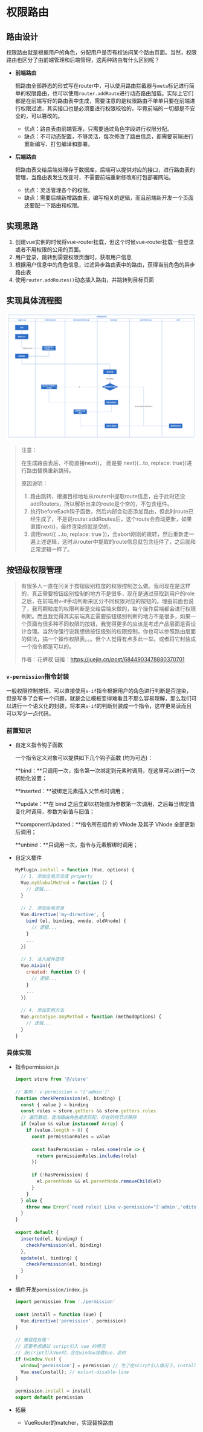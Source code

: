 # 权限路由

## 路由设计

​	权限路由就是根据用户的角色，分配用户是否有权访问某个路由页面。当然，权限路由也区分了由前端管理和后端管理，这两种路由有什么区别呢？

- **前端路由**

  把路由全部静态的形式写在router中，可以使用路由拦截器与`meta`标记进行简单的权限路由，也可以使用`router.addRoute`进行动态路由加载。实际上它们都是在前端写好的路由表中生成，需要注意的是权限路由不单单只要在前端进行权限过滤，其实接口也是必须要进行权限校验的，毕竟前端的一切都是不安全的，可以篡改的。

  - 优点：路由表由前端管理，只需要通过角色字段进行权限分配。
  - 缺点：不可动态配置，不够灵活，每次修改了路由信息，都需要前端进行重新编写、打包编译和部署。

- **后端路由**

  把路由表交给后端处理存于数据库，后端可以提供对应的接口，进行路由表的管理，当路由表发生改变时，不需要前端重新修改和打包部署网站。

  - 优点：灵活管理各个的权限。
  - 缺点：需要后端新增路由表，编写相关的逻辑，而且前端新开发一个页面还要配一下路由和权限。

## 实现思路

1. 创建vue实例的时候将vue-router挂载，但这个时候vue-router挂载一些登录或者不用权限的公用的页面。
2. 用户登录，跳转到需要权限页面时，获取用户信息
3. 根据用户信息中的角色信息，过滤异步路由表中的路由，获得当前角色的异步路由表
4. 使用`router.addRoutes()`动态插入路由，并跳转到目标页面

## 实现具体流程图

![权限路由流程](images/权限路由流程.jpg)

> 注意：
>
> 在生成路由表后，不能直接next()， 而是要 next({...to, replace: true})进行路由替换重新跳转。
>
> 原因说明：
>
> 1. 路由跳转，根据目标地址从router中提取route信息，由于此时还没addRouters，所以解析出来的route是个空的，不包含组件。
> 2. 执行beforeEach钩子函数，然后内部会动态添加路由，但此时route已经生成了，不是说router.addRoutes后，这个route会自动更新，如果直接next()，最终渲染的就是空的。
> 3. 调用next({ ...to, replace: true })，会abort刚刚的跳转，然后重新走一遍上述逻辑，这时从router中提取的route信息就包含组件了，之后就和正常逻辑一样了。





## 按钮级权限管理

> 有很多人一直在问关于按钮级别粒度的权限控制怎么做。我司现在是这样的，真正需要按钮级别控制的地方不是很多，现在是通过获取到用户的role之后，在前端用v-if手动判断来区分不同权限对应的按钮的。理由前面也说了，我司颗粒度的权限判断是交给后端来做的，每个操作后端都会进行权限判断。而且我觉得其实前端真正需要按钮级别判断的地方不是很多，如果一个页面有很多种不同权限的按钮，我觉得更多的应该是考虑产品层面是否设计合理。当然你强行说我想做按钮级别的权限控制，你也可以参照路由层面的做法，搞一个操作权限表。。。但个人觉得有点多此一举。或者将它封装成一个指令都是可以的。
>
>
> 作者：花裤衩
> 链接：https://juejin.cn/post/6844903478880370701

### `v-permission`指令封装

​	一般权限控制按钮，可以直接使用`v-if`指令根据用户的角色进行判断是否渲染，但是写多了会有一个问题，就是会让模板变得难看且不那么容易理解，那么我们可以进行一个语义化的封装，将本来`v-if`的判断封装成一个指令，这样更易读而且可以写少一点代码。

### 前置知识

- 自定义指令钩子函数

  一个指令定义对象可以提供如下几个钩子函数 (均为可选)：

  **bind：**只调用一次，指令第一次绑定到元素时调用，在这里可以进行一次初始化设置；

  **inserted：**被绑定元素插入父节点时调用；

  **update：**在 bind 之后立即以初始值为参数第一次调用，之后每当绑定值变化时调用，参数为新值与旧值；

  **componentUpdated：**指令所在组件的 VNode 及其子 VNode 全部更新后调用；

  **unbind：**只调用一次，指令与元素解绑时调用；

- 自定义插件

  ```js
  MyPlugin.install = function (Vue, options) {
    // 1. 添加全局方法或 property
    Vue.myGlobalMethod = function () {
      // 逻辑...
    }
  
    // 2. 添加全局资源
    Vue.directive('my-directive', {
      bind (el, binding, vnode, oldVnode) {
        // 逻辑...
      }
      ...
    })
  
    // 3. 注入组件选项
    Vue.mixin({
      created: function () {
        // 逻辑...
      }
      ...
    })
  
    // 4. 添加实例方法
    Vue.prototype.$myMethod = function (methodOptions) {
      // 逻辑...
    }
  }
  ```


### 具体实现

  - 指令permission.js

    ```js
    import store from '@/store'
    
    // 案例： v-permission = "['admin']"
    function checkPermission(el, binding) {
      const { value } = binding
      const roles = store.getters && store.getters.roles
      // 遍历数组，查询路由角色是否匹配，存在的将节点移除
      if (value && value instanceof Array) {
        if (value.length > 0) {
          const permissionRoles = value
    
          const hasPermission = roles.some(role => {
            return permissionRoles.includes(role)
          })
    
          if (!hasPermission) {
            el.parentNode && el.parentNode.removeChild(el)
          }
        }
      } else {
        throw new Error(`need roles! Like v-permission="['admin','editor']"`)
      }
    }
    
    export default {
      inserted(el, binding) {
        checkPermission(el, binding)
      },
      update(el, binding) {
        checkPermission(el, binding)
      }
    }
    
    ```

    

  - 插件开发`permission/index.js`

    ```js
    import permission from './permission'
    
    const install = function (Vue) {
      Vue.directive('permission', permission)
    }
    
    // 兼容性处理：
    // 还要考虑通过 script引入 vue 的情况
    // 当script引入Vue时，会在window挂载Vue，此时
    if (window.Vue) {
      window['permission'] = permission // 为了在scirpt引入情况下，install内的function能够正确找到资源
      Vue.use(install); // eslint-disable-line
    }
    
    permission.install = install
    export default permission
    
    ```

- 拓展

  - VueRouter的matcher，实现替换路由